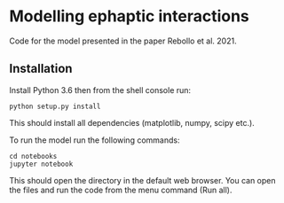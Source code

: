# Modelling ephaptic interactions

Code for the model presented in the paper Rebollo et al. 2021.

## Installation

Install Python 3.6 then from the shell console run:

```
python setup.py install
```

This should install all dependencies (matplotlib, numpy, scipy etc.).

To run the model run the following commands:

```
cd notebooks
jupyter notebook
```

This should open the directory in the default web browser. You can open the files and run the code from the menu command (Run all).


